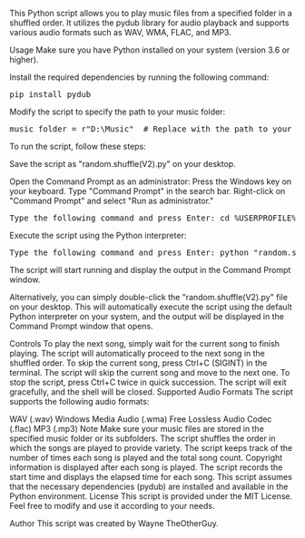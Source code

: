 This Python script allows you to play music files from a specified folder in a shuffled order. It utilizes the pydub library for audio playback and supports various audio formats such as WAV, WMA, FLAC, and MP3.

Usage
Make sure you have Python installed on your system (version 3.6 or higher).

Install the required dependencies by running the following command:

<pre>
pip install pydub
</pre>

Modify the script to specify the path to your music folder:

<pre>
music_folder = r"D:\Music"  # Replace with the path to your music folder
</pre>



To run the script, follow these steps:

Save the script as "random.shuffle(V2).py" on your desktop.

Open the Command Prompt as an administrator:
Press the Windows key on your keyboard.
Type "Command Prompt" in the search bar.
Right-click on "Command Prompt" and select "Run as administrator."

<pre>
Type the following command and press Enter: cd %USERPROFILE%\Desktop
</pre>

Execute the script using the Python interpreter:

<pre>
Type the following command and press Enter: python "random.shuffle(V2).py"
</pre>

The script will start running and display the output in the Command Prompt window.

Alternatively, you can simply double-click the "random.shuffle(V2).py" file on your desktop. 
This will automatically execute the script using the default Python interpreter on your system, and the output will be displayed in the Command Prompt window that opens.







Controls
To play the next song, simply wait for the current song to finish playing. The script will automatically proceed to the next song in the shuffled order.
To skip the current song, press Ctrl+C (SIGINT) in the terminal. The script will skip the current song and move to the next one.
To stop the script, press Ctrl+C twice in quick succession. The script will exit gracefully, and the shell will be closed.
Supported Audio Formats
The script supports the following audio formats:

WAV (.wav)
Windows Media Audio (.wma)
Free Lossless Audio Codec (.flac)
MP3 (.mp3)
Note
Make sure your music files are stored in the specified music folder or its subfolders.
The script shuffles the order in which the songs are played to provide variety.
The script keeps track of the number of times each song is played and the total song count.
Copyright information is displayed after each song is played.
The script records the start time and displays the elapsed time for each song.
This script assumes that the necessary dependencies (pydub) are installed and available in the Python environment.
License
This script is provided under the MIT License. Feel free to modify and use it according to your needs.

Author
This script was created by Wayne TheOtherGuy.

